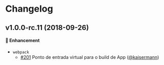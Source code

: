 # Changelog

## v1.0.0-rc.11 (2018-09-26)

#### :rocket: Enhancement
* `webpack`
  * [#201](https://github.com/stone-payments/pos-mamba-sdk/pull/201) Ponto de entrada virtual para o build de App ([@kaisermann](https://github.com/kaisermann))
